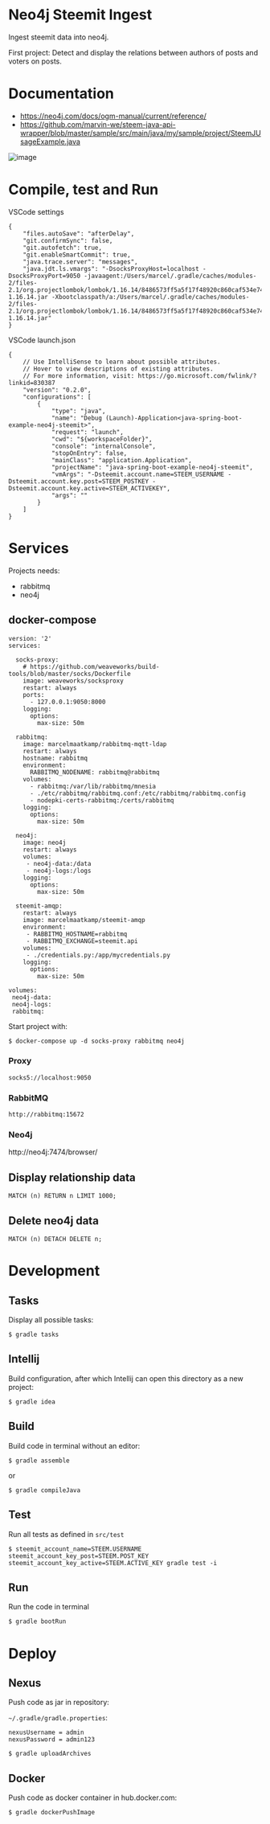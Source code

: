 # Neo4j Steemit Ingest

Ingest steemit data into neo4j.

First project: Detect and display the relations between authors of posts and voters on posts.

# Documentation
  * https://neo4j.com/docs/ogm-manual/current/reference/
  * https://github.com/marvin-we/steem-java-api-wrapper/blob/master/sample/src/main/java/my/sample/project/SteemJUsageExample.java

![image](https://raw.githubusercontent.com/marcelmaatkamp/java-spring-boot-example-neo4j-steemit/master/documentation/images/graph_version_1.png)

# Compile, test and Run

VSCode settings
```
{
    "files.autoSave": "afterDelay",
    "git.confirmSync": false,
    "git.autofetch": true,
    "git.enableSmartCommit": true,
    "java.trace.server": "messages",
    "java.jdt.ls.vmargs": "-DsocksProxyHost=localhost -DsocksProxyPort=9050 -javaagent:/Users/marcel/.gradle/caches/modules-2/files-2.1/org.projectlombok/lombok/1.16.14/8486573ff5a5f17f48920c860caf534e7461976b/lombok-1.16.14.jar -Xbootclasspath/a:/Users/marcel/.gradle/caches/modules-2/files-2.1/org.projectlombok/lombok/1.16.14/8486573ff5a5f17f48920c860caf534e7461976b/lombok-1.16.14.jar"
}
```

VSCode launch.json
```
{
    // Use IntelliSense to learn about possible attributes.
    // Hover to view descriptions of existing attributes.
    // For more information, visit: https://go.microsoft.com/fwlink/?linkid=830387
    "version": "0.2.0",
    "configurations": [
        {
            "type": "java",
            "name": "Debug (Launch)-Application<java-spring-boot-example-neo4j-steemit>",
            "request": "launch",
            "cwd": "${workspaceFolder}",
            "console": "internalConsole",
            "stopOnEntry": false,
            "mainClass": "application.Application",
            "projectName": "java-spring-boot-example-neo4j-steemit",
            "vmArgs": "-Dsteemit.account.name=STEEM_USERNAME -Dsteemit.account.key.post=STEEM_POSTKEY -Dsteemit.account.key.active=STEEM_ACTIVEKEY",
            "args": ""
        }
    ]
}
```

# Services

Projects needs:
 * rabbitmq
 * neo4j

## docker-compose

```
version: '2'
services:

  socks-proxy:
    # https://github.com/weaveworks/build-tools/blob/master/socks/Dockerfile 
    image: weaveworks/socksproxy
    restart: always
    ports:
      - 127.0.0.1:9050:8000
    logging:
      options:
        max-size: 50m

  rabbitmq:
    image: marcelmaatkamp/rabbitmq-mqtt-ldap
    restart: always
    hostname: rabbitmq
    environment:
      RABBITMQ_NODENAME: rabbitmq@rabbitmq
    volumes:
      - rabbitmq:/var/lib/rabbitmq/mnesia
      - ./etc/rabbitmq/rabbitmq.conf:/etc/rabbitmq/rabbitmq.config
      - nodepki-certs-rabbitmq:/certs/rabbitmq
    logging:
      options:
        max-size: 50m
        
  neo4j:
    image: neo4j
    restart: always
    volumes:
     - neo4j-data:/data
     - neo4j-logs:/logs
    logging:
      options:
        max-size: 50m
        
  steemit-amqp:
    restart: always
    image: marcelmaatkamp/steemit-amqp
    environment:
     - RABBITMQ_HOSTNAME=rabbitmq
     - RABBITMQ_EXCHANGE=steemit.api
    volumes:
     - ./credentials.py:/app/mycredentials.py
    logging:
      options:
        max-size: 50m
        
volumes:
 neo4j-data:
 neo4j-logs:
 rabbitmq:
```

Start project with:

```
$ docker-compose up -d socks-proxy rabbitmq neo4j
```

### Proxy 

```
socks5://localhost:9050
```

### RabbitMQ

```
http://rabbitmq:15672
```

### Neo4j

http://neo4j:7474/browser/

## Display relationship data

```
MATCH (n) RETURN n LIMIT 1000;
```

## Delete neo4j data

```
MATCH (n) DETACH DELETE n;
```

# Development

## Tasks

Display all possible tasks:

```
$ gradle tasks
```
## Intellij

Build configuration, after which Intellij can open this directory as a new project:

```
$ gradle idea
```

## Build

Build code in terminal without an editor:

```
$ gradle assemble
```

or

```
$ gradle compileJava
```

## Test

Run all tests as defined in `src/test`

```
$ steemit_account_name=STEEM.USERNAME steemit_account_key_post=STEEM.POST_KEY steemit_account_key_active=STEEM.ACTIVE_KEY gradle test -i
```

## Run

Run the code in terminal

```
$ gradle bootRun
```

# Deploy

## Nexus

Push code as jar in repository:

`~/.gradle/gradle.properties`:

```
nexusUsername = admin
nexusPassword = admin123
```

```
$ gradle uploadArchives
```

## Docker

Push code as docker container in hub.docker.com:

```
$ gradle dockerPushImage
```
